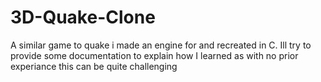 # 3D-Quake-Clone
A similar game to quake i made an engine for and recreated in C. Ill try to provide some documentation to explain how I learned as with no prior experiance this can be quite challenging
